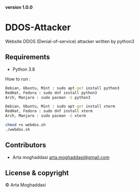 **version 1.0.0**

# DDOS-Attacker

Website DDOS (Denial-of-service) attacker written by python3

## Requirements

* Python 3.8

How to run :

```bat
Debian, Ubuntu, Mint : sudo apt-get install python3
RedHat, Fedora : sudo dnf install python3
Arch, Manjaro : sudo pacman -S python3
```

```bat
Debian, Ubuntu, Mint : sudo apt-get install xterm
RedHat, Fedora : sudo dnf install xterm
Arch, Manjaro : sudo pacman -S xterm
```

```bash
chmod +x webdos.sh
./webdos.sh
```

## Contributors

- Arta moghaddasi <arta.moghaddasi@gmail.com>

## License & copyright

© Arta Moghaddasi